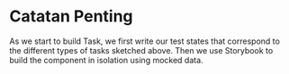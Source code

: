 # Catatan Penting

As we start to build Task, we first write our test states that correspond to the different types of tasks sketched above. Then we use Storybook to build the component in isolation using mocked data.
